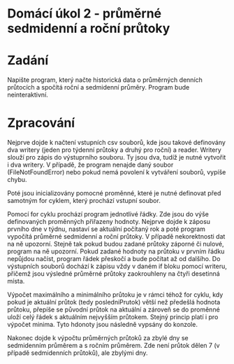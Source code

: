 # Domácí úkol 2 - průměrné sedmidenní a roční průtoky
# Zadání 
Napište program, který načte historická data o průměrných denních průtocích a spočítá roční a sedmidenní průměry. Program bude neinteraktivní.

# Zpracování 
Nejprve dojde k načtení vstupních csv souborů, kde jsou takové definovány dva writery (jeden pro týdenní průtoky a druhý pro roční) a reader. Writery slouží pro zápis do výstuprního souboru. Ty jsou dva, tudíž je nutné vytvořit i dva writery. V případě, že program nenajde daný soubor (FileNotFoundError) nebo pokud nemá povolení k vytváření souborů, vypíše chybu. 

Poté jsou inicializovány pomocné proměnné, které je nutné definovat před samotným for cyklem, který prochází vstupní soubor.

Pomocí for cyklu prochází program jednotlivé řádky. Zde jsou do výše definovaných proměnných přiřazeny hodnoty. Nejprve dojde k záposu prvního dne v týdnu, nastaví se aktuální počítaný rok a poté program vypočítá průměrné sedmidenní a roční průtoky. V případě nekorektnosti dat na ně upozorní. Stejně tak pokud budou zadané průtoky záporné či nulové, program na ně upozorní. Pokud zadané hodnoty na průtoku v prvním řádku nepůjdou načíst, program řádek přeskočí a bude počítat až od dalšího. Do výstupních souborů dochází k zápisu vždy v daném if bloku pomocí writeru, přičemž jsou výsledné průměrné průtoky zaokrouhleny na čtyři desetinná místa.

Výpočet maximálního a minimálního průtoku je v rámci téhož for cyklu, kdy pokud je aktuální průtok (tedy posledniPrutok) větší než předešlá hodnota průtoku, přepíše se původní průtok na aktuální a zároveň se do proměnné uloží celý řádek s aktuálním nejvyšším průtokem. Stejný princip platí i pro výpočet minima. Tyto hdonoty jsou následně vypsány do konzole. 

Nakonec dojde k výpočtu průměrných průtoků za zbylé dny se sedmidenním průměrem a s ročním průměrem. Zde není průtok dělen 7 (v případě sedmidenních průtoků), ale zbylými dny.  
